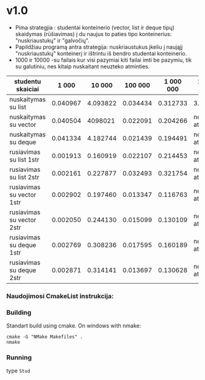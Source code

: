 # v1.0
 * Pima strategjia : studentai konteinerio (vector, list ir deque tipų) skaidymas (rūšiavimas) į du naujus to paties tipo konteinerius: "nuskriaustukų" ir "galvočių". 
 * Papildžiau programą antra strategija: nuskriaustukus įkeliu į naująjį "nuskriaustukų" konteinerį ir ištrintu iš bendro studentai konteinerio.
 * 1000 ir 10000 -su failais kur visi pazymiai
 kiti failai imti be pazymiu, tik su galutiniu, nes kitaip nuskaitant neuzteko atminties.
 
 
|studentu skaiciai|1 000|10 000|100 000|1 000 000| 10 000 000|
|--------------|-----------|---------|----------|----------|-----------|
|nuskaitymas su list| 0.040967 |4.093822 | 0.034434 | 0.312733 | 3.035935 |
|nuskaitymas su vector| 0.040504 | 4098021 | 0.022091 | 0.204266 | neuzteko atminties|
|nuskaitymas su deque| 0.041334 | 4.182744 | 0.021439 | 0.194491 | neuzteko atminties |
|rusiavimas su list 1str| 0.001913 | 0.160919 | 0.022107 | 0.214453 | neuzteko atminties |
|rusiavimas su list 2str| 0.002161 | 0.227877 | 0.032493 | 0.321754 | neuzteko atminties |
|rusiavimas su vector 1str| 0.002902 | 0.197460 | 0.013347 | 0.116763 | neuzteko atminties|
|rusiavimas su vector 2str| 0.002050 | 0.244130 | 0.015099 | 0.130109 | neuzteko atminties|
|rusiavimas su deque 1str| 0.002769 | 0.308236 | 0.017595 | 0.160189 | neuzteko atminties|
|rusiavimas su deque 2str| 0.002871 | 0.314141 | 0.013697 | 0.130628 | neuzteko atminties|

### Naudojimosi CmakeList instrukcija:
### Building
Standart build using cmake.
On windows with nmake:
```
cmake -G "NMake Makefiles" .
nmake
```
 
### Running
type `Stud`
